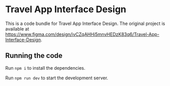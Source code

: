 
  # Travel App Interface Design

  This is a code bundle for Travel App Interface Design. The original project is available at https://www.figma.com/design/ivCZqAHHi5mnvHEDzK83q6/Travel-App-Interface-Design.

  ## Running the code

  Run `npm i` to install the dependencies.

  Run `npm run dev` to start the development server.
  